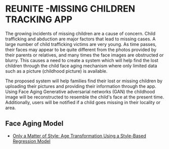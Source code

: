 
# REUNITE -MISSING CHILDREN TRACKING APP

The growing incidents of missing children are a cause of concern. Child trafficking and abduction are major factors that lead to missing cases. A large number of child trafficking victims are very young. As time passes, their faces may appear to be quite different from the photos provided by their parents or relatives, and many times the face images are obstructed or blurry. This causes a need to create a system which will help find the lost children through the child face aging mechanism where only limited data such as a picture (childhood picture) is available.

The proposed system will help families find their lost or missing children by uploading their pictures and providing their information through the app. Using Face Aging Generative adversarial networks (GAN) the childhood image will be reconstructed to resemble the child's face at the present time. Additionally, users will be notified if a child goes missing in their locality or area.




## Face Aging Model

 - [Only a Matter of Style: Age Transformation Using a Style-Based Regression Model](https://github.com/yuval-alaluf/SAM)


